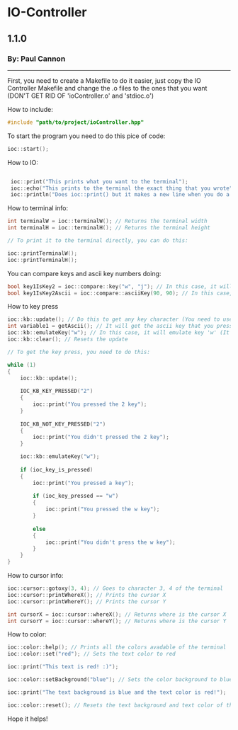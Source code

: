 # IO-Controller

## 1.1.0

### By: Paul Cannon
---

First, you need to create a Makefile to do it easier, just copy the IO Controller Makefile and change the .o files to the ones that you want (DON'T GET RID OF 'ioController.o' and 'stdioc.o')

How to include:

```cpp
#include "path/to/project/ioController.hpp"
```

To start the program you need to do this pice of code:
```cpp
ioc::start();
```

How to IO:

```cpp

 ioc::print("This prints what you want to the terminal"); 
 ioc::echo("This prints to the terminal the exact thing that you wrote");
 ioc::println("Does ioc::print() but it makes a new line when you do a new parameter")

```

How to terminal info:

```cpp
int terminalW = ioc::terminalW(); // Returns the terminal width
int terminalH = ioc::terminalH(); // Returns the terminal height

// To print it to the terminal directly, you can do this:

ioc::printTerminalW();
ioc::printTerminalH();
```

You can compare keys and ascii key numbers doing:

```cpp
bool key1IsKey2 = ioc::compare::key("w", "j"); // In this case, it will return false / 0, because key1 is not the same as key2
bool key1IsKey2Ascii = ioc::compare::asciiKey(90, 90); // In this case, it will return true / 1, because key1 is the same as key2
```

How to key press

```cpp
ioc::kb::update(); // Do this to get any key character (You need to use it in a while / for loop to do it right)
int variable1 = getAscii(); // It will get the ascii key that you pressed
ioc::kb::emulateKey("w"); // In this case, it will emulate key 'w' (It will do that key (x) will be pressed)
ioc::kb::clear(); // Resets the update

// To get the key press, you need to do this:

while (1)
{
    ioc::kb::update();
    
    IOC_KB_KEY_PRESSED("2")
    {
        ioc::print("You pressed the 2 key");
    }
    
    IOC_KB_NOT_KEY_PRESSED("2")
    {
        ioc::print("You didn't pressed the 2 key");
    }

    ioc::kb::emulateKey("w");
    
    if (ioc_key_is_pressed)
    {
        ioc::print("You pressed a key");
        
        if (ioc_key_pressed == "w")
        {
            ioc::print("You pressed the w key");
        }
        
        else
        {
            ioc::print("You didn't press the w key");
        }
    }
}

```

How to cursor info:

```cpp
ioc::cursor::gotoxy(3, 4); // Goes to character 3, 4 of the terminal
ioc::cursor::printWhereX(); // Prints the cursor X
ioc::cursor::printWhereY(); // Prints the cursor Y

int cursorX = ioc::cursor::whereX(); // Returns where is the cursor X
int cursorY = ioc::cursor::whereY(); // Returns where is the cursor Y
```

How to color:

```cpp
ioc::color::help(); // Prints all the colors avadable of the terminal
ioc::color::set("red"); // Sets the text color to red

ioc::print("This text is red! :)");

ioc::color::setBackground("blue"); // Sets the color background to blue

ioc::print("The text background is blue and the text color is red!");

ioc::color::reset(); // Resets the text background and text color of the terminal
```

Hope it helps!
